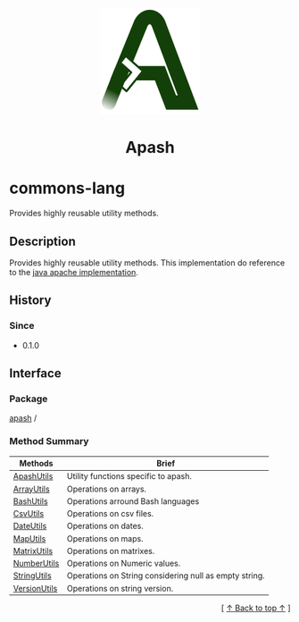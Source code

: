
<div align='center' id='apash-top'>
  <a href='https://github.com/hastec-fr/apash'>
    <img alt='apash-logo' src='../../../../assets/apash-logo.svg'/>
  </a>

  # Apash
</div>


 <!-- @package -->
# commons-lang
Provides highly reusable utility methods.
## Description
   Provides highly reusable utility methods.
   This implementation do reference to the [java apache implementation](http://commons.apache.org/proper/commons-lang/javadocs/api-3.1/).

## History
### Since
  * 0.1.0

## Interface
### Package
<!-- apash.packageBegin -->
[apash](../apash.md) / 
<!-- apash.packageEnd -->

### Method Summary
<!-- apash.summaryTableBegin -->
| Methods                  | Brief                                 |
|--------------------------|---------------------------------------|
|[ApashUtils](commons-lang/ApashUtils.md)|Utility functions specific to apash.|
|[ArrayUtils](commons-lang/ArrayUtils.md)|Operations on arrays.|
|[BashUtils](commons-lang/BashUtils.md)|Operations arround Bash languages|
|[CsvUtils](commons-lang/CsvUtils.md)|Operations on csv files.|
|[DateUtils](commons-lang/DateUtils.md)|Operations on dates.|
|[MapUtils](commons-lang/MapUtils.md)|Operations on maps.|
|[MatrixUtils](commons-lang/MatrixUtils.md)|Operations on matrixes.|
|[NumberUtils](commons-lang/NumberUtils.md)|Operations on Numeric values.|
|[StringUtils](commons-lang/StringUtils.md)|Operations on String considering null as empty string.|
|[VersionUtils](commons-lang/VersionUtils.md)|Operations on string version.|
<!-- apash.summaryTableEnd -->

  <div align='right'>[ <a href='#apash-top'>↑ Back to top ↑</a> ]</div>

